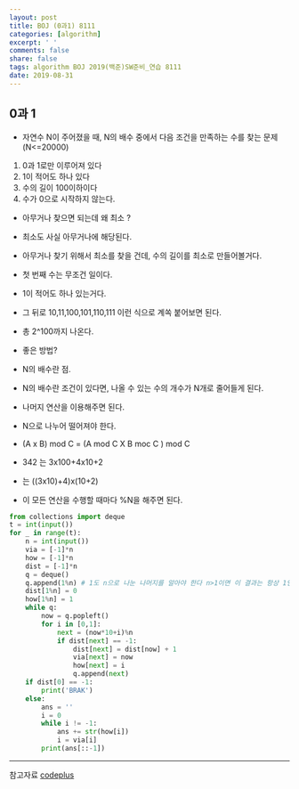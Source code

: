 ```yaml
---
layout: post
title: BOJ (0과1) 8111
categories: [algorithm]
excerpt: ' '
comments: false
share: false
tags: algorithm BOJ 2019(백준)SW준비_연습 8111
date: 2019-08-31
---
```


## 0과 1

- 자연수 N이 주어졌을 때, N의 배수 중에서 다음 조건을 만족하는 수를 찾는 문제 (N<=20000)

1. 0과 1로만 이루어져 있다
2. 1이 적어도 하나 있다
3. 수의 길이 100이하이다
4. 수가 0으로 시작하지 않는다.

- 아무거나 찾으면 되는데 왜 최소 ?
- 최소도 사실 아무거나에 해당된다.
- 아무거나 찾기 위해서 최소를 찾을 건데, 수의 길이를 최소로 만들어볼거다.

- 첫 번째 수는 무조건 일이다.
- 1이 적어도 하나 있는거다.
- 그 뒤로 10,11,100,101,110,111 이런 식으로 계쏙 붙어보면 된다.
- 총 2^100까지 나온다.
- 좋은 방법?

- N의 배수란 점.
- N의 배수란 조건이 있다면, 나올 수 있는 수의 개수가 N개로 줄어들게 된다.
- 나머지 연산을 이용해주면 된다.
- N으로 나누어 떨어져야 한다.
- (A x B) mod C = (A mod C X B moc C ) mod C
- 342 는 3x100+4x10+2
- 는 ((3x10)+4)x(10+2)
- 이 모든 연산을 수행할 때마다 %N을 해주면 된다.

```python
from collections import deque
t = int(input())
for _ in range(t):
    n = int(input())
    via = [-1]*n
    how = [-1]*n
    dist = [-1]*n
    q = deque()
    q.append(1%n) # 1도 n으로 나눈 나머지를 알아야 한다 n>1이면 이 결과는 항상 1인데, n이 1인 경우에는 0이기 때문에
    dist[1%n] = 0
    how[1%n] = 1
    while q:
        now = q.popleft()
        for i in [0,1]:
            next = (now*10+i)%n
            if dist[next] == -1:
                dist[next] = dist[now] + 1
                via[next] = now
                how[next] = i
                q.append(next)
    if dist[0] == -1:
        print('BRAK')
    else:
        ans = ''
        i = 0
        while i != -1:
            ans += str(how[i])
            i = via[i]
        print(ans[::-1])


```

---

참고자료
[codeplus](https://code.plus/course/33)
